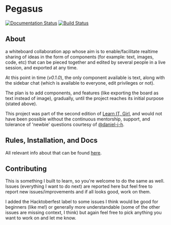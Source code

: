# Pegasus
[![Documentation Status](https://readthedocs.org/projects/pegasus/badge/?version=latest)](http://pegasus.readthedocs.io/en/latest/?badge=latest)  [![Build Status](https://travis-ci.org/blaringsilence/pegasus.svg?branch=master)](https://travis-ci.org/blaringsilence/pegasus)

## About
a whiteboard collaboration app whose aim is to enable/facilitate realtime sharing of ideas in the form of components (for example: text, images, code, etc) that can be pieced together and edited by several people in a live session, and exported at any time.

At this point in time (*v0.1.0*), the only component available is text, along with the sidebar chat (which is available to everyone, edit privileges or not).

The plan is to add components, and features (like exporting the board as text instead of image), gradually, until the project reaches its initial purpose (stated above).

This project was part of the second edition of [Learn IT, Girl](http://learnitgirl.com), and would not have been possible without the continuous mentorship, support, and tolerance of 'newbie' questions courtesy of [@daniel-j-h](https://github.com/daniel-j-h).

## Rules, Installation, and Docs
All relevant info about that can be found [here](http://pegasus.readthedocs.io/en/latest/).

## Contributing
This is something I built to learn, so you're welcome to do the same as well. Issues (everything I want to do next) are reported here but feel free to report new issues/improvements and if all looks good, work on them. 

I added the Hacktoberfest label to some issues I think would be good for beginners (like me!) or generally more understandable (some of the other issues are missing context, I think) but again feel free to pick anything you want to work on and let me know.

